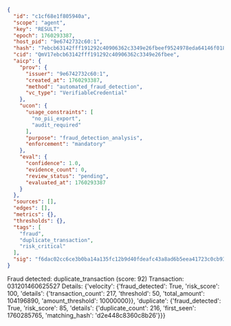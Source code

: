 ```json
{
  "id": "c1cf68e1f805940a",
  "scope": "agent",
  "key": "RESULT",
  "epoch": 1760293387,
  "host_pid": "9e6742732c60:1",
  "hash": "7ebcb63142fff191292c40906362c3349e26fbeef9524978eda64146f018b491",
  "cid": "QmV17ebcb63142fff191292c40906362c3349e26fbee",
  "aicp": {
    "prov": {
      "issuer": "9e6742732c60:1",
      "created_at": 1760293387,
      "method": "automated_fraud_detection",
      "vc_type": "VerifiableCredential"
    },
    "ucon": {
      "usage_constraints": [
        "no_pii_export",
        "audit_required"
      ],
      "purpose": "fraud_detection_analysis",
      "enforcement": "mandatory"
    },
    "eval": {
      "confidence": 1.0,
      "evidence_count": 0,
      "review_status": "pending",
      "evaluated_at": 1760293387
    }
  },
  "sources": [],
  "edges": [],
  "metrics": {},
  "thresholds": {},
  "tags": [
    "fraud",
    "duplicate_transaction",
    "risk_critical"
  ],
  "sig": "f6dac02cc6ce3b0ba14a135fc12b9d40fdeafc43a8ad6b5eea41723c0cb932ec"
}
```

Fraud detected: duplicate_transaction (score: 92)
Transaction: 031201460625527
Details: {'velocity': {'fraud_detected': True, 'risk_score': 100, 'details': {'transaction_count': 217, 'threshold': 50, 'total_amount': 104196890, 'amount_threshold': 10000000}}, 'duplicate': {'fraud_detected': True, 'risk_score': 85, 'details': {'duplicate_count': 216, 'first_seen': 1760285765, 'matching_hash': 'd2e448c8360c8b26'}}}